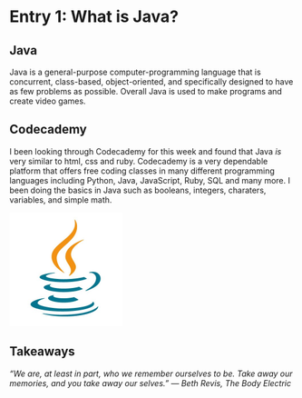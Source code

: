 # Entry 1: What is Java?

## Java
Java is a general-purpose computer-programming language that is concurrent, class-based, object-oriented, and specifically designed to have as few problems as possible. Overall Java is used to make programs and create video games.

## Codecademy
I been looking through Codecademy for this week and found that Java *is* very similar to html, css and ruby. Codecademy is a very dependable platform that offers free coding classes in many different programming languages including Python, Java, JavaScript, Ruby, SQL and many more. I been doing the basics in Java such as booleans, integers, charaters, variables, and simple math. 

<img src="../images/java.jpg"/>





## Takeaways

*“We are, at least in part, who we remember ourselves to be. Take away our memories, and you take away our selves.” 
― Beth Revis, The Body Electric*